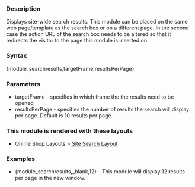 <div class="description">
<h3 class="skiptoc">Description</h3>
<p>Displays site-wide search results. This module can be placed on the same web page/template as the search box or on a different page. In the second case the action URL of the search box needs to be altered so that it redirects the visitor to the page this module is inserted on.</p>
</div>
<div id="syntax">
<h3>Syntax</h3>
<p>{<span>module_searchresults,targetFrame,resultsPerPage</span>}</p>
</div>
<div id="parameters">
<h3>Parameters</h3>
<ul>
    <li>targetFrame - specifies in which frame the the results need to be opened</li>
    <li>resultsPerPage - specifies the number of results the search will display per page. Default is 10 results per page.</li>
</ul>
</div>
<div id="layouts">
<h3>This module is rendered with these layouts</h3>
<ul>
    <li>Online Shop Layouts &gt;<a href="http://knowledgebase6.businesscatalyst.com/kb/modules-and-tags-reference/layouts/Site-Search/site-search-layout"> Site Search Layout</a></li>
</ul>
</div>
<div id="Examples">
<h3>Examples</h3>
<ul>
    <li>{<span>module_searchresults,_blank,12</span>} - This module will display 12 results per page in the new window.</li>
</ul>
</div>
